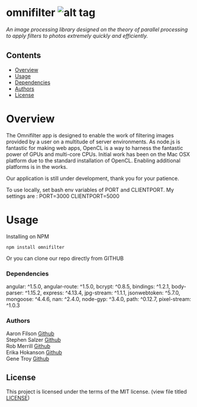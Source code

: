 # omnifilter        ![alt tag](https://travis-ci.org/ocgears/omnifilter.svg?branch=master)
###### An image processing library designed on the theory of parallel processing to apply filters to photos extremely quickly and efficiently.

## Contents
+   [Overview](https://github.com/ocgears/omnifilter#overview)
+   [Usage](https://github.com/ocgears/omnifilter#usage)
+   [Dependencies](https://github.com/ocgears/omnifilter#dependencies)
+   [Authors](https://github.com/ocgears/omnifilter#authors)
+   [License](https://github.com/ocgears/omnifilter#license)

# Overview
The Omnifilter app is designed to enable the work of filtering images provided by a user on a multitude of server environments. As node.js is fantastic for making web apps, OpenCL is a way to harness the fantastic power of GPUs and multi-core CPUs. Initial work has been on the Mac OSX platform due to the standard installation of OpenCL. Enabling additional platforms is in the works.

Our application is still under development, thank you for your patience.

To use locally, set bash env variables of PORT and CLIENTPORT. My settings are :
PORT=3000
CLIENTPORT=5000

# Usage
Installing on NPM
```
npm install omnifilter
```

Or you can clone our repo directly from GITHUB

### Dependencies
angular: ^1.5.0,
angular-route: ^1.5.0,
bcrypt: ^0.8.5,
bindings: ^1.2.1,
body-parser: ^1.15.2,
express: ^4.13.4,
jpg-stream: ^1.1.1,
jsonwebtoken: ^5.7.0,
mongoose: ^4.4.6,
nan: ^2.4.0,
node-gyp: ^3.4.0,
path: ^0.12.7,
pixel-stream: ^1.0.3

### Authors
Aaron Filson [Github](https://github.com/aaronfilson)<br/>
Stephen Salzer [Github](https://github.com/scoobahsteve)</br>
Rob Merrill [Github](https://github.com/robgmerrill)</br>
Erika Hokanson [Github](https://github.com/erikawho)<br>
Gene Troy [Github](https://github.com/energene)<br/>

## License

This project is licensed under the terms of the MIT license. (view file titled [LICENSE](https://github.com/ocgears/omnifilter/blob/master/LICENSE))
